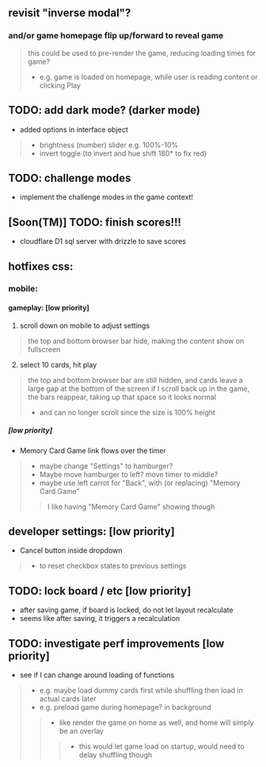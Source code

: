 ## revisit "inverse modal"?
### and/or game homepage flip up/forward to reveal game
> this could be used to pre-render the game, reducing loading times for game?
> - e.g. game is loaded on homepage, while user is reading content or clicking Play


## TODO: add dark mode? (darker mode)
- added options in interface object
> - brightness (number) slider e.g. 100%-10%
> - invert toggle (to invert and hue shift 180* to fix red)


## TODO: challenge modes
- implement the challenge modes in the game context!

## [Soon(TM)] TODO: finish scores!!!
- cloudflare D1 sql server with drizzle to save scores


## hotfixes css:
### mobile:
#### gameplay: [low priority]
1. scroll down on mobile to adjust settings
> the top and bottom browser bar hide, making the content show on fullscreen
2. select 10 cards, hit play
> the top and bottom browser bar are still hidden, and cards leave a large gap at the bottom of the screen
> if I scroll back up in the game, the bars reappear, taking up that space so it looks normal
> - and can no longer scroll since the size is 100% height

##### [low priority]
- Memory Card Game link flows over the timer
> - maybe change "Settings" to hamburger? 
> - Maybe move hamburger to left? move timer to middle?
> - maybe use left carrot for "Back", with (or replacing) "Memory Card Game" 
> > I like having "Memory Card Game" showing though


## developer settings: [low priority]
- Cancel button inside dropdown
> - to reset checkbox states to previous settings

## TODO: lock board / etc [low priority]
- after saving game, if board is locked, do not let layout recalculate
- seems like after saving, it triggers a recalculation


## TODO: investigate perf improvements [low priority]
- see if I can change around loading of functions
> - e.g. maybe load dummy cards first while shuffling then load in actual cards later
> - e.g. preload game during homepage? in background
> > - like render the game on home as well, and home will simply be an overlay
> > > - this would let game load on startup, would need to delay shuffling though

